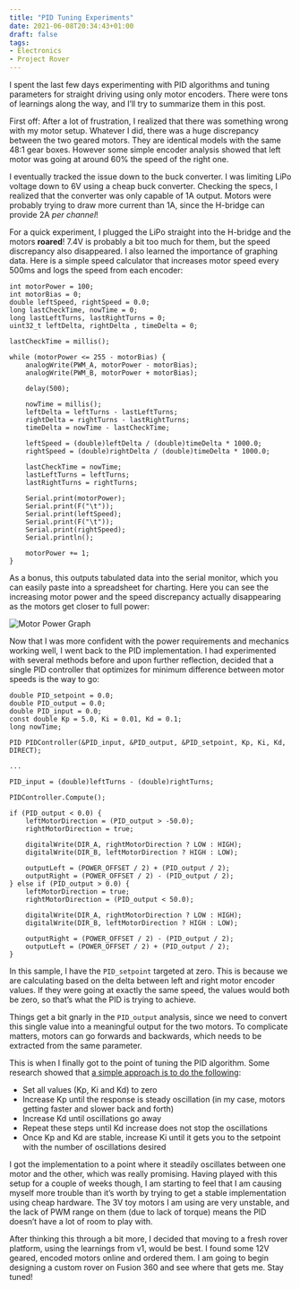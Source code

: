```yaml
---
title: "PID Tuning Experiments"
date: 2021-06-08T20:34:43+01:00
draft: false
tags:
- Electronics
- Project Rover
---
```

I spent the last few days experimenting with PID algorithms and tuning parameters for straight driving using only motor encoders. There were tons of learnings along the way, and I’ll try to summarize them in this post.

First off: After a lot of frustration, I realized that there was something wrong with my motor setup. Whatever I did, there was a huge discrepancy between the two geared motors. They are identical models with the same 48:1 gear boxes. However some simple encoder analysis showed that left motor was going at around 60% the speed of the right one.

I eventually tracked the issue down to the buck converter. I was limiting LiPo voltage down to 6V using a cheap buck converter. Checking the specs, I realized that the converter was only capable of 1A output. Motors were probably trying to draw more current than 1A, since the H-bridge can provide 2A *per channel*!

For a quick experiment, I plugged the LiPo straight into the H-bridge and the motors **roared**! 7.4V is probably a bit too much for them, but the speed discrepancy also disappeared. I also learned the importance of graphing data. Here is a simple speed calculator that increases motor speed every 500ms and logs the speed from each encoder:

```
int motorPower = 100;
int motorBias = 0;
double leftSpeed, rightSpeed = 0.0;
long lastCheckTime, nowTime = 0;
long lastLeftTurns, lastRightTurns = 0;
uint32_t leftDelta, rightDelta , timeDelta = 0;

lastCheckTime = millis();

while (motorPower <= 255 - motorBias) {
    analogWrite(PWM_A, motorPower - motorBias);
    analogWrite(PWM_B, motorPower + motorBias);

    delay(500);

    nowTime = millis();
    leftDelta = leftTurns - lastLeftTurns;
    rightDelta = rightTurns - lastRightTurns;
    timeDelta = nowTime - lastCheckTime;

    leftSpeed = (double)leftDelta / (double)timeDelta * 1000.0;
    rightSpeed = (double)rightDelta / (double)timeDelta * 1000.0;

    lastCheckTime = nowTime;
    lastLeftTurns = leftTurns;
    lastRightTurns = rightTurns;

    Serial.print(motorPower);
    Serial.print(F("\t"));
    Serial.print(leftSpeed);
    Serial.print(F("\t"));
    Serial.print(rightSpeed);
    Serial.println();

    motorPower += 1;
}
```

As a bonus, this outputs tabulated data into the serial monitor, which you can easily paste into a spreadsheet for charting. Here you can see the increasing motor power and the speed discrepancy actually disappearing as the motors get closer to full power:

![Motor Power Graph](/content/project-rover/power-graph.jpg)

Now that I was more confident with the power requirements and mechanics working well, I went back to the PID implementation. I had experimented with several methods before and upon further reflection, decided that a single PID controller that optimizes for minimum difference between motor speeds is the way to go:

```
double PID_setpoint = 0.0;
double PID_output = 0.0;
double PID_input = 0.0;
const double Kp = 5.0, Ki = 0.01, Kd = 0.1;
long nowTime;

PID PIDController(&PID_input, &PID_output, &PID_setpoint, Kp, Ki, Kd, DIRECT);

...

PID_input = (double)leftTurns - (double)rightTurns;

PIDController.Compute();

if (PID_output < 0.0) {
    leftMotorDirection = (PID_output > -50.0);
    rightMotorDirection = true;

    digitalWrite(DIR_A, rightMotorDirection ? LOW : HIGH);
    digitalWrite(DIR_B, leftMotorDirection ? HIGH : LOW);

    outputLeft = (POWER_OFFSET / 2) + (PID_output / 2);
    outputRight = (POWER_OFFSET / 2) - (PID_output / 2);
} else if (PID_output > 0.0) {
    leftMotorDirection = true;
    rightMotorDirection = (PID_output < 50.0);

    digitalWrite(DIR_A, rightMotorDirection ? LOW : HIGH);
    digitalWrite(DIR_B, leftMotorDirection ? HIGH : LOW);

    outputRight = (POWER_OFFSET / 2) - (PID_output / 2);
    outputLeft = (POWER_OFFSET / 2) + (PID_output / 2);
}
```

In this sample, I have the `PID_setpoint` targeted at zero. This is because we are calculating based on the delta between left and right motor encoder values. If they were going at exactly the same speed, the values would both be zero, so that’s what the PID is trying to achieve.

Things get a bit gnarly in the `PID_output` analysis, since we need to convert this single value into a meaningful output for the two motors. To complicate matters, motors can go forwards and backwards, which needs to be extracted from the same parameter.

This is when I finally got to the point of tuning the PID algorithm. Some research showed that [a simple approach is to do the following](https://robotics.stackexchange.com/questions/167/what-are-good-strategies-for-tuning-pid-loops):

- Set all values (Kp, Ki and Kd) to zero
- Increase Kp until the response is steady oscillation (in my case, motors getting faster and slower back and forth)
- Increase Kd until oscillations go away
- Repeat these steps until Kd increase does not stop the oscillations
- Once Kp and Kd are stable, increase Ki until it gets you to the setpoint with the number of oscillations desired

I got the implementation to a point where it steadily oscillates between one motor and the other, which was really promising. Having played with this setup for a couple of weeks though, I am starting to feel that I am causing myself more trouble than it’s worth by trying to get a stable implementation using cheap hardware. The 3V toy motors I am using are very unstable, and the lack of PWM range on them (due to lack of torque) means the PID doesn’t have a lot of room to play with.

After thinking this through a bit more, I decided that moving to a fresh rover platform, using the learnings from v1, would be best. I found some 12V geared, encoded motors online and ordered them. I am going to begin designing a custom rover on Fusion 360 and see where that gets me. Stay tuned!
